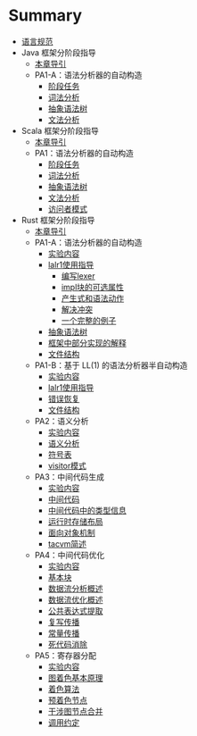 # Summary

* [语言规范](spec.md)
* Java 框架分阶段指导
  + [本章导引](impl-java/index.md)
  + PA1-A：语法分析器的自动构造
    - [阶段任务](impl-java/PA1-A/index.md)
    - [词法分析](impl-java/PA1-A/lexer.md)
    - [抽象语法树](impl-java/PA1-A/tree.md)
    - [文法分析](impl-java/PA1-A/parser.md)
* Scala 框架分阶段指导
  + [本章导引](impl-scala/index.md)
  + PA1：语法分析器的自动构造
    - [阶段任务](impl-scala/PA1/index.md)
    - [词法分析](impl-scala/PA1/lexer.md)
    - [抽象语法树](impl-scala/PA1/tree.md)
    - [文法分析](impl-scala/PA1/parser.md)
    - [访问者模式](impl-scala/PA1/visitor.md)
* Rust 框架分阶段指导
  + [本章导引](impl-rust/index.md)
  + PA1-A：语法分析器的自动构造
    - [实验内容](impl-rust/PA1-A/实验内容.md)
    - [lalr1使用指导](impl-rust/PA1-A/lalr1使用指导.md)
      - [编写lexer](impl-rust/PA1-A/编写lexer.md)
      - [impl块的可选属性](impl-rust/PA1-A/impl块的可选属性.md)
      - [产生式和语法动作](impl-rust/PA1-A/产生式和语法动作.md)
      - [解决冲突](impl-rust/PA1-A/解决冲突.md)
      - [一个完整的例子](impl-rust/PA1-A/一个完整的例子.md)
    - [抽象语法树](impl-rust/PA1-A/抽象语法树.md)
    - [框架中部分实现的解释](impl-rust/PA1-A/框架中部分实现的解释.md)
    - [文件结构](impl-rust/PA1-A/文件结构.md)
  + PA1-B：基于 LL(1) 的语法分析器半自动构造
    - [实验内容](impl-rust/PA1-B/实验内容.md)
    - [lalr1使用指导](impl-rust/PA1-B/lalr1使用指导.md)
    - [错误恢复](impl-rust/PA1-B/错误恢复.md)
    - [文件结构](impl-rust/PA1-B/文件结构.md)
  + PA2：语义分析
    - [实验内容](impl-rust/PA2/实验内容.md)
    - [语义分析](impl-rust/PA2/语义分析.md)
    - [符号表](impl-rust/PA2/符号表.md)
    - [visitor模式](impl-rust/PA2/visitor模式.md)
  + PA3：中间代码生成
    - [实验内容](impl-rust/PA3/实验内容.md)
    - [中间代码](impl-rust/PA3/中间代码.md)
    - [中间代码中的类型信息](impl-rust/PA3/中间代码中的类型信息.md)
    - [运行时存储布局](impl-rust/PA3/运行时存储布局.md)
    - [面向对象机制](impl-rust/PA3/面向对象机制.md)
    - [tacvm简述](impl-rust/PA3/tacvm简述.md)
  + PA4：中间代码优化
    - [实验内容](impl-rust/PA4/实验内容.md)
    - [基本块](impl-rust/PA4/基本块.md)
    - [数据流分析概述](impl-rust/PA4/数据流分析概述.md)
    - [数据流优化概述](impl-rust/PA4/数据流优化概述.md)
    - [公共表达式提取](impl-rust/PA4/公共表达式提取.md)
    - [复写传播](impl-rust/PA4/复写传播.md)
    - [常量传播](impl-rust/PA4/常量传播.md)
    - [死代码消除](impl-rust/PA4/死代码消除.md)
  + PA5：寄存器分配
    - [实验内容](impl-rust/PA5/实验内容.md)
    - [图着色基本原理](impl-rust/PA5/图着色基本原理.md)
    - [着色算法](impl-rust/PA5/着色算法.md)
    - [预着色节点](impl-rust/PA5/预着色节点.md)
    - [干涉图节点合并](impl-rust/PA5/干涉图节点合并.md)
    - [调用约定](impl-rust/PA5/调用约定.md)
